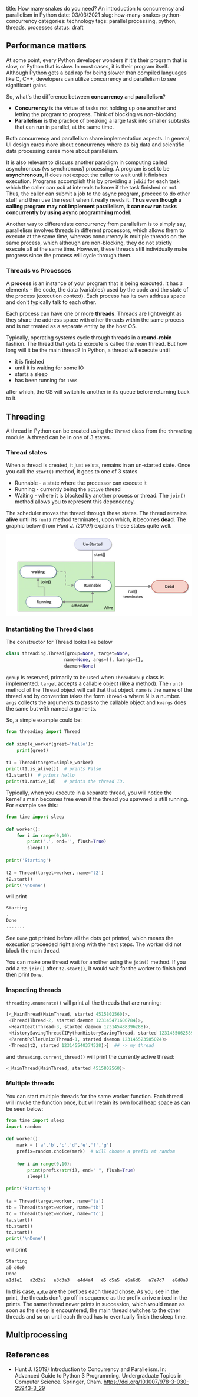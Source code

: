 title: How many snakes do you need? An introduction to concurrency and parallelism in Python
date: 03/03/2021
slug: how-many-snakes-python-concurrency
categories: technology
tags: parallel processing, python, threads, processes
status: draft

## Performance matters
At some point, every Python developer wonders if it's their program that is slow, or Python that is slow. In most cases, it is their program itself. Although Python gets a bad rap for being slower than compiled languages like C, C++, developers can utilize concurrency and parallelism to see significant gains.
<!--TEASER_END-->

So, what's the difference between **concurrency** and **parallelism**?

- **Concurrency** is the virtue of tasks not holding up one another and letting the program to progress. Think of blocking vs non-blocking.
- **Parallelism** is the practice of breaking a large task into smaller subtasks that can run in parallel, at the same time.

Both concurrency and parallelism share implementation aspects. In general, UI design cares more about concurrency where as big data and scientific data processing cares more about parallelism.

It is also relevant to discuss another paradigm in computing called asynchronous (vs synchronous) processing. A program is set to be **asynchronous**, if does not expect the caller to wait until it finishes execution. Programs accomplish this by providing a `jobid` for each task which the caller can *poll* at intervals to know if the task finished or not. Thus, the caller can submit a job to the async program, proceed to do other stuff and then use the result when it really needs it. **Thus even though a calling program may not implement parallelism, it can now run tasks concurrently by using async programming model.**

Another way to differentiate concurrency from parallelism is to simply say, parallelism involves threads in different processors, which allows them to execute at the same time, whereas concurrency is multiple threads on the same process, which although are non-blocking, they do not strictly execute all at the same time. However, these threads still individually make progress since the process will cycle through them.

### Threads vs Processes
A **process** is an instance of your program that is being executed. It has `3` elements - the code, the data (variables) used by the code and the state of the process (execution context). Each process has its own address space and don't typically talk to each other.

Each process can have one or more **threads**. Threads are lightweight as they share the address space with other threads within the same process and is not treated as a separate entity by the host OS.

Typically, operating systems cycle through threads in a **round-robin** fashion. The thread that gets to execute is called the *main* thread. But how long will it be the main thread? In Python, a thread will execute until

 - it is finished
 - until it is waiting for some IO
 - starts a sleep
 - has been running for `15ms`

after which, the OS will switch to another in its queue before returning back to it.

## Threading
A thread in Python can be created using the `Thread` class from the `threading` module. A thread can be in one of 3 states.

### Thread states
When a thread is created, it just exists, remains in an un-started state. Once you call the `start()` method, it goes to one of 3 states

- Runnable - a state where the processor can execute it
- Running - currently being the `active` thread
- Waiting - where it is blocked by another process or thread. The `join()` method allows you to represent this dependency.

The scheduler moves the thread through these states. The thread remains **alive** until its `run()` method terminates, upon which, it becomes **dead**. The graphic below (from *Hunt J. (2019)*) explains these states quite well.

<img src="/images/concurrency-thread-states.png">

### Instantiating the Thread class

The constructor for Thread looks like below

```python
class threading.Thread(group=None, target=None, 
                      name=None, args=(), kwargs={},
                      daemon=None)
```

`group` is reserved, primarily to be used when `ThreadGroup` class is implemented. `target` accepts a callable object (like a method). The `run()` method of the Thread object will call that that object. `name` is the name of the thread and by convention takes the form `Thread-N` where N is a number. `args` collects the arguments to pass to the callable object and `kwargs` does the same but with named arguments.

So, a simple example could be:

```python
from threading import Thread

def simple_worker(greet='hello'):
    print(greet)

t1 = Thread(target=simple_worker)
print(t1.is_alive())  # prints False
t1.start()  # prints hello
print(t1.native_id)   # prints the thread ID.
```

Typically, when you execute in a separate thread, you will notice the kernel's main becomes free even if the thread you spawned is still running. For example see this:

```python
from time import sleep

def worker():
    for i in range(0,10):
        print('.', end='', flush=True)
        sleep(1)

print('Starting')

t2 = Thread(target=worker, name='t2')
t2.start()
print('\nDone')
```
will print
```cmd
Starting
.
Done
.......
```
See `Done` got printed before all the dots got printed, which means the execution proceeded right along with the next steps. The worker did not block the main thread.

You can make one thread wait for another using the `join()` method. If you add a `t2.join()` after `t2.start()`, it would wait for the worker to finish and then print `Done`.

### Inspecting threads
`threading.enumerate()` will print all the threads that are running:

```python
[<_MainThread(MainThread, started 4515802560)>,
 <Thread(Thread-2, started daemon 123145471606784)>,
 <Heartbeat(Thread-3, started daemon 123145488396288)>,
 <HistorySavingThread(IPythonHistorySavingThread, started 123145506258944)>,
 <ParentPollerUnix(Thread-1, started daemon 123145523585024)>
 <Thread(t2, started 123145540374528)>]  ## -> my thread
```
and `threading.current_thread()` will print the currently active thread:

```python
<_MainThread(MainThread, started 4515802560)>
```

### Multiple threads
You can start multiple threads for the same worker function. Each thread will invoke the function once, but will retain its own local heap space as can be seen below:

```python
from time import sleep
import random

def worker():
    mark = ['a','b','c','d','e','f','g']
    prefix=random.choice(mark)  # will choose a prefix at random

    for i in range(0,10):
        print(prefix+str(i), end=" ", flush=True)
        sleep(1)

print('Starting')

ta = Thread(target=worker, name='ta')
tb = Thread(target=worker, name='tb')
tc = Thread(target=worker, name='tc')
ta.start()
tb.start()
tc.start()
print('\nDone')
```
will print

```python
Starting
a0 d0e0  
Done
a1d1e1   a2d2e2   e3d3a3   e4d4a4   e5 d5a5  e6a6d6   a7e7d7   e8d8a8   e9d9a9
```
In this case, `a`,`d`,`e` are the prefixes each thread chose. As you see in the print, the threads don't go off in sequence as the prefix arrive mixed in the prints. The same thread never prints in succession, which would mean as soon as the sleep is encountered, the main thread switches to the other threads and so on until each thread has to eventually finish the sleep time.


## Multiprocessing


## References

* Hunt J. (2019) Introduction to Concurrency and Parallelism. In: Advanced Guide to Python 3 Programming. Undergraduate Topics in Computer Science. Springer, Cham. https://doi.org/10.1007/978-3-030-25943-3_29 